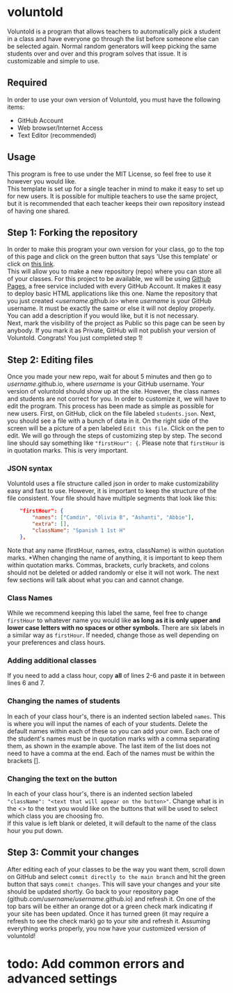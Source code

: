 # voluntold
Voluntold is a program that allows teachers to automatically pick a student in a class and have everyone go through the list before someone else can be selected again.  Normal random generators will keep picking the same students over and over and this program solves that issue.  It is customizable and simple to use.

## Required
In order to use your own version of Voluntold, you must have the following items:
- GitHub Account
- Web browser/Internet Access
- Text Editor (recommended)

## Usage
This program is free to use under the MIT License, so feel free to use it however you would like.  
This template is set up for a single teacher in mind to make it easy to set up for new users.  It is possible for multiple teachers to use the same project, but it is recommended that each teacher keeps their own repository instead of having one shared. 

## Step 1: Forking the repository
In order to make this program your own version for your class, go to the top of this page and click on the green button that says 'Use this template' or click on [this link](https://github.com/sheepman39/voluntold-template/generate).  
This will allow you to make a new repository (repo) where you can store all of your classes.   For this project to be available, we will be using [Github Pages](https://pages.github.com/), a free service included with every GitHub Account.  It makes it easy to deploy basic HTML applications like this one.
Name the repository that you just created <*username*.github.io> where *username* is your GitHub username.  It must be exactly the same or else it will not deploy properly.  You can add a description if you would like, but it is not necessary.  
Next, mark the visibility of the project as Public so this page can be seen by anybody.  If you mark it as Private, GitHub will not publish your version of Voluntold.  Congrats!  You just completed step 1!

## Step 2: Editing files
Once you made your new repo, wait for about 5 minutes and then go to *username*.github.io, where *username* is your GitHub username.  Your version of voluntold should show up at the site.
However, the class names and students are not correct for you.  In order to customize it, we will have to edit the program.  This process has been made as simple as possible for new users.
First, on GitHub, click on the file labeled `students.json`.  Next, you should see a file with a bunch of data in it.  On the right side of the screen will be a picture of a pen labeled `Edit this file`.  Click on the pen to edit.
We will go through the steps of customizing step by step.  The second line should say something like `"firstHour": {`.  Please note that `firstHour` is in quotation marks. This is very important.  

### JSON syntax
Voluntold uses a file structure called json in order to make customizability easy and fast to use.  However, it is important to keep the structure of the file consistent.
Your file should have multiple segments that look like this: 
```json
    "firstHour": {
        "names": ["Camdin", "Olivia B", "Ashanti", "Abbie"],
        "extra": [],
        "className": "Spanish 1 1st H"
    },
```
Note that any name (firstHour, names, extra, className) is within quotation marks.  *When changing the name of anything, it is important to keep them within quotation marks.
Commas, brackets, curly brackets, and colons should not be deleted or added randomly or else it will not work.  The next few sections will talk about what you can and cannot change.

### Class Names
While we recommend keeping this label the same, feel free to change `firstHour` to whatever name you would like **as long as it is only upper and lower case letters with no spaces or other symbols.**
There are six labels in a similar way as `firstHour`.  If needed, change those as well depending on your preferences and class hours.  

### Adding additional classes
If you need to add a class hour, copy **all** of lines 2-6 and paste it in between lines 6 and 7.

### Changing the names of students
In each of your class hour's, there is an indented section labeled `names`.  This is where you will input the names of each of your students.
Delete the default names within each of these so you can add your own.  Each one of the student's names must be in quotation marks with a comma separating them, as shown in the example above.  The last item of the list does not need to have a comma at the end.  Each of the names must be within the brackets []. 

### Changing the text on the button
In each of your class hour's, there is an indented section labeled `"className": "<text that will appear on the button>"`.  Change what is in the <> to the text you would like on the buttons that will be used to select which class you are choosing fro.  
If this value is left blank or deleted, it will default to the name of the class hour you put down.

## Step 3: Commit your changes
After editing each of your classes to be the way you want them, scroll down on GitHub and select `commit directly to the main branch` and hit the green button that says `commit changes`.  This will save your changes and your site should be updated shortly.
Go back to your repository page (github.com/*username*/*username*.github.io) and refresh it.  On one of the top bars will be either an orange dot or a green check mark indicating if your site has been updated.
Once it has turned green (it may require a refresh to see the check mark) go to your site and refresh it.  Assuming everything works properly, you now have your customized version of voluntold!  

# todo: Add common errors and advanced settings
